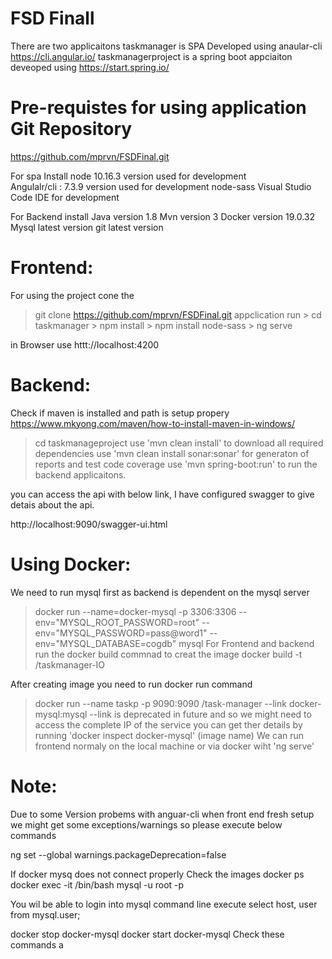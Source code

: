 # FSD Finall

There are two applicaitons 
taskmanager is SPA Developed using anaular-cli https://cli.angular.io/
taskmanagerproject is a spring boot appciaiton deveoped using https://start.spring.io/


Pre-requistes  for using application 
Git Repository 
==========================
https://github.com/mprvn/FSDFinal.git


For spa Install 
    node 10.16.3 version used for development 	
	Angulalr/cli : 7.3.9 version used for development 
	node-sass
	Visual Studio Code IDE for development

For Backend install
    Java version 1.8
	Mvn version 3
	Docker version 19.0.32
	Mysql latest version
	git latest version 

Frontend:
===================
For using the project cone the
   > git clone  https://github.com/mprvn/FSDFinal.git
 appclication run 
      > cd taskmanager
	  > npm install 
	  > npm install node-sass 
	  > ng serve

in Browser use httt://localhost:4200 

Backend: 
==============================
Check if maven is installed and path is setup propery 
https://www.mkyong.com/maven/how-to-install-maven-in-windows/
 
 > cd taskmanageproject 
 > use 'mvn clean install' to download all required dependencies 
 > use 'mvn clean install sonar:sonar' for generaton of reports and test code coverage
 > use 'mvn spring-boot:run' to run the backend applicaitons.
 
 you can access the api with below link, I have configured swagger to give detais about the api. 
 
 http://localhost:9090/swagger-ui.html


Using Docker:
===================

We need to run mysql first as backend is dependent on the mysql server 

>docker run --name=docker-mysql -p 3306:3306 --env="MYSQL_ROOT_PASSWORD=root" --env="MYSQL_PASSWORD=pass@word1" --env="MYSQL_DATABASE=cogdb" mysql
>For Frontend and backend run the docker build commnad to creat the image 
> docker build -t <docker-id>/taskmanager-IO

After creating image you need to run docker run command 
>  docker run --name taskp -p 9090:9090 <docker-id>/task-manager  --link docker-mysql:mysql
>  --link is deprecated in future and so we might need to access the complete IP of the service 
  you can get ther details by running 'docker inspect docker-mysql' (image name)
> We can run frontend normaly on the local machine or via docker wiht 'ng serve'


Note:
==============
Due to some Version probems with anguar-cli when front end fresh setup we might get some exceptions/warnings so please execute below commands

ng set --global warnings.packageDeprecation=false

If docker mysq does not connect properly 
  Check the images
  docker ps
  docker exec -it <mysql container name> /bin/bash 
  mysql -u root -p

  You wil be able to login into mysql command line
  execute 
  select host, user from mysql.user;
    

  docker stop docker-mysql
  docker start docker-mysql
Check these commands a


   

